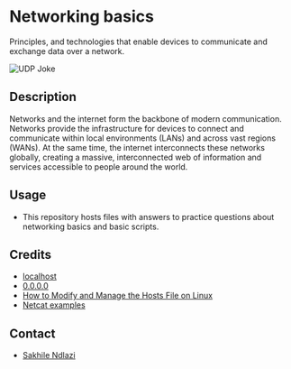 # Networking basics
Principles, and technologies that enable devices to communicate and exchange data over a network.

![UDP Joke](https://64.media.tumblr.com/dd58338c6ec318dea9fc5b81868bfcb0/tumblr_inline_oho6ipqp7j1skb2to_1280.jpg)

## Description
Networks and the internet form the backbone of modern communication. Networks provide the infrastructure for devices to connect and communicate within local environments (LANs) and across vast regions (WANs). At the same time, the internet interconnects these networks globally, creating a massive, interconnected web of information and services accessible to people around the world.

## Usage
 * This repository hosts files with answers to practice questions about networking basics and basic scripts.

## Credits
 * [localhost](https://en.wikipedia.org/wiki/Localhost)
 * [0.0.0.0](https://en.wikipedia.org/wiki/0.0.0.0)
 * [How to Modify and Manage the Hosts File on Linux](https://www.makeuseof.com/tag/modify-manage-hosts-file-linux/)
 * [Netcat examples](https://www.thegeekstuff.com/2012/04/nc-command-examples/)

## Contact
 * [Sakhile Ndlazi](https://www.twitter.com/sakhilelindah)
